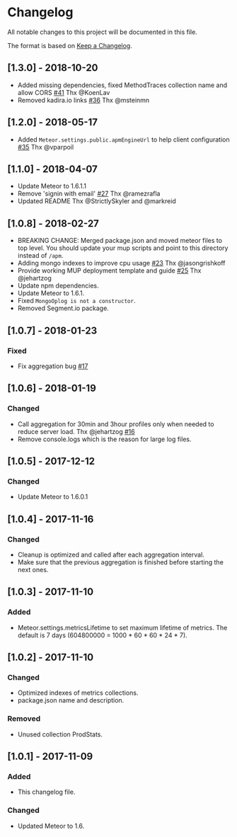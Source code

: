 # Changelog
All notable changes to this project will be documented in this file.

The format is based on [Keep a Changelog](http://keepachangelog.com/en/1.0.0/).

## [1.3.0] - 2018-10-20
- Added missing dependencies, fixed MethodTraces collection name and allow CORS [#41](https://github.com/lmachens/meteor-apm-server/pull/41) Thx @KoenLav
- Removed kadira.io links [#36](https://github.com/lmachens/meteor-apm-server/pull/36) Thx @msteinmn 

## [1.2.0] - 2018-05-17
- Added `Meteor.settings.public.apmEngineUrl` to help client configuration [#35](https://github.com/lmachens/meteor-apm-server/pull/35) Thx @vparpoil

## [1.1.0] - 2018-04-07
- Update Meteor to 1.6.1.1
- Remove 'signin with email' [#27](https://github.com/lmachens/meteor-apm-server/pull/27) Thx @ramezrafla
- Updated README Thx @StrictlySkyler and @markreid

## [1.0.8] - 2018-02-27
- BREAKING CHANGE: Merged package.json and moved meteor files to top level. You should update your mup scripts and point to this directory instead of `/apm`.
- Adding  mongo indexes to improve cpu usage [#23](https://github.com/lmachens/meteor-apm-server/pull/23) Thx @jasongrishkoff
- Provide working MUP deployment template and guide [#25](https://github.com/lmachens/meteor-apm-server/pull/25) Thx @jehartzog
- Update npm dependencies.
- Update Meteor to 1.6.1.
- Fixed `MongoOplog is not a constructor`.
- Removed Segment.io package.

## [1.0.7] - 2018-01-23
### Fixed
- Fix aggregation bug [#17](https://github.com/lmachens/meteor-apm-server/pull/17)

## [1.0.6] - 2018-01-19
### Changed
- Call aggregation for 30min and 3hour profiles only when needed to reduce server load. Thx @jehartzog [#16](https://github.com/lmachens/meteor-apm-server/pull/16)
- Remove console.logs which is the reason for large log files.

## [1.0.5] - 2017-12-12
### Changed
- Update Meteor to 1.6.0.1

## [1.0.4] - 2017-11-16
### Changed
- Cleanup is optimized and called after each aggregation interval.
- Make sure that the previous aggregation is finished before starting the next ones.

## [1.0.3] - 2017-11-10
### Added
- Meteor.settings.metricsLifetime to set maximum lifetime of metrics.
  The default is 7 days (604800000 = 1000 * 60 * 60 * 24 * 7).

## [1.0.2] - 2017-11-10
### Changed
- Optimized indexes of metrics collections.
- package.json name and description.
### Removed
- Unused collection ProdStats.

## [1.0.1] - 2017-11-09
### Added
- This changelog file.

### Changed
- Updated Meteor to 1.6.
